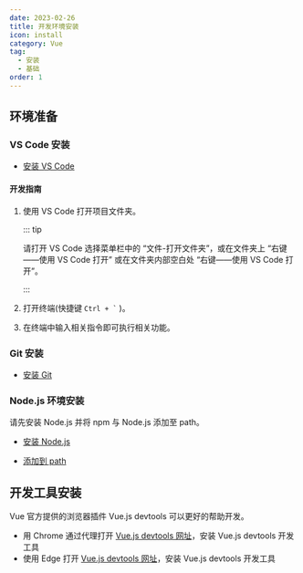 ```yaml
---
date: 2023-02-26
title: 开发环境安装
icon: install
category: Vue
tag:
  - 安装
  - 基础
order: 1
---
```


## 环境准备

### VS Code 安装

- [安装 VS Code](../../../software/vscode/install.md)

#### 开发指南

1. 使用 VS Code 打开项目文件夹。

   ::: tip

   请打开 VS Code 选择菜单栏中的 “文件-打开文件夹”，或在文件夹上 “右键——使用 VS Code 打开” 或在文件夹内部空白处 “右键——使用 VS Code 打开”。

   :::

1. 打开终端(快捷键 `` Ctrl + ` `` )。

1. 在终端中输入相关指令即可执行相关功能。

### Git 安装

- [安装 Git](../../../software/git/install.md)

### Node.js 环境安装

请先安装 Node.js 并将 npm 与 Node.js 添加至 path。

- [安装 Node.js](../../node-js/install.md)

- [添加到 path](../../windows/env-variable.md)

## 开发工具安装

Vue 官方提供的浏览器插件 Vue.js devtools 可以更好的帮助开发。

- 用 Chrome 通过代理打开 [Vue.js devtools 网址](https://chrome.google.com/webstore/detail/nhdogjmejiglipccpnnnanhbledajbpd)，安装 Vue.js devtools 开发工具
- 使用 Edge 打开 [Vue.js devtools 网址](https://microsoftedge.microsoft.com/addons/detail/vuejs-devtools/olofadcdnkkjdfgjcmjaadnlehnnihnl?hl=zh-CN)，安装 Vue.js devtools 开发工具

